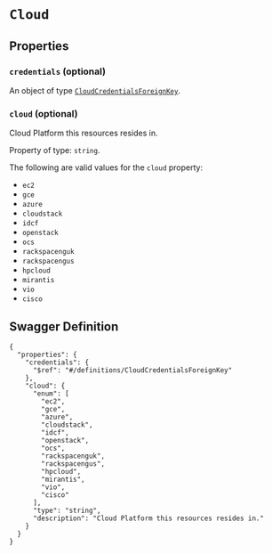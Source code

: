 # `Cloud` #







## Properties ##

### `credentials` (optional) ###




An object of type [`CloudCredentialsForeignKey`](./../definitions/CloudCredentialsForeignKey.mkd).



### `cloud` (optional) ###

Cloud Platform this resources resides in.


Property of type: `string`.

 
The following are valid values for the `cloud` property:
  + `ec2`
  + `gce`
  + `azure`
  + `cloudstack`
  + `idcf`
  + `openstack`
  + `ocs`
  + `rackspacenguk`
  + `rackspacengus`
  + `hpcloud`
  + `mirantis`
  + `vio`
  + `cisco`






## Swagger Definition ##

    {
      "properties": {
        "credentials": {
          "$ref": "#/definitions/CloudCredentialsForeignKey"
        }, 
        "cloud": {
          "enum": [
            "ec2", 
            "gce", 
            "azure", 
            "cloudstack", 
            "idcf", 
            "openstack", 
            "ocs", 
            "rackspacenguk", 
            "rackspacengus", 
            "hpcloud", 
            "mirantis", 
            "vio", 
            "cisco"
          ], 
          "type": "string", 
          "description": "Cloud Platform this resources resides in."
        }
      }
    }
